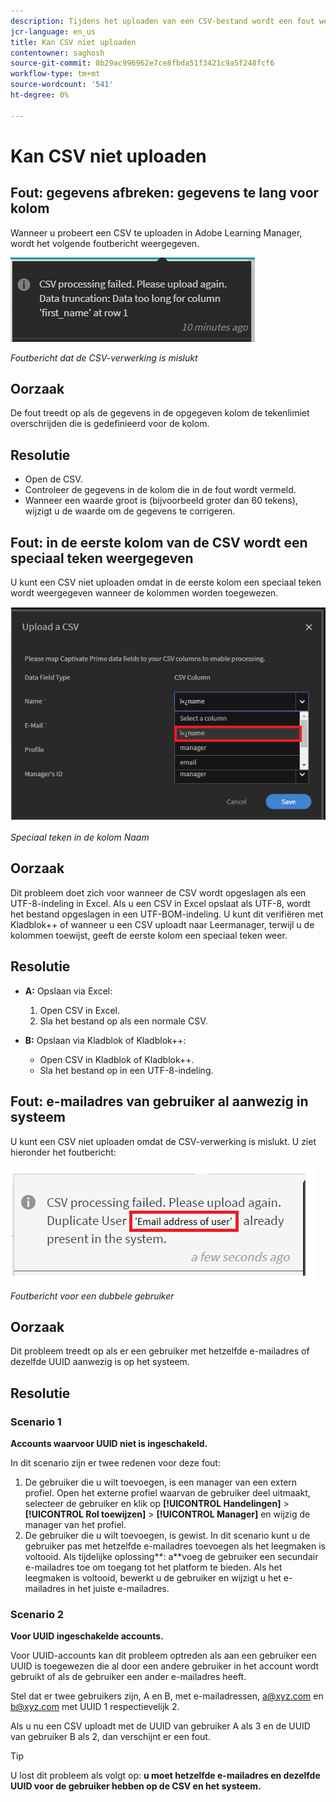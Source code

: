 ```yaml
---
description: Tijdens het uploaden van een CSV-bestand wordt een fout weergegeven. Lees verder om het probleem op te lossen.
jcr-language: en_us
title: Kan CSV niet uploaden
contentowner: saghosh
source-git-commit: 8b29ac996962e7ce8fbda51f3421c9a5f248fcf6
workflow-type: tm+mt
source-wordcount: '541'
ht-degree: 0%

---
```




# Kan CSV niet uploaden

## Fout: gegevens afbreken: gegevens te lang voor kolom

Wanneer u probeert een CSV te uploaden in Adobe Learning Manager, wordt het volgende foutbericht weergegeven.

![](assets/csv-upload-failed.png)

*Foutbericht dat de CSV-verwerking is mislukt*

## Oorzaak

De fout treedt op als de gegevens in de opgegeven kolom de tekenlimiet overschrijden die is gedefinieerd voor de kolom.

## Resolutie

* Open de CSV.
* Controleer de gegevens in de kolom die in de fout wordt vermeld.
* Wanneer een waarde groot is (bijvoorbeeld groter dan 60 tekens), wijzigt u de waarde om de gegevens te corrigeren.

## Fout: in de eerste kolom van de CSV wordt een speciaal teken weergegeven

U kunt een CSV niet uploaden omdat in de eerste kolom een speciaal teken wordt weergegeven wanneer de kolommen worden toegewezen.

![](assets/csv-2.png)

*Speciaal teken in de kolom Naam*

## Oorzaak

Dit probleem doet zich voor wanneer de CSV wordt opgeslagen als een UTF-8-indeling in Excel. Als u een CSV in Excel opslaat als UTF-8, wordt het bestand opgeslagen in een UTF-BOM-indeling. U kunt dit verifiëren met Kladblok++ of wanneer u een CSV uploadt naar Leermanager, terwijl u de kolommen toewijst, geeft de eerste kolom een speciaal teken weer.

## Resolutie

* **A:** Opslaan via Excel:

   1. Open CSV in Excel.
   1. Sla het bestand op als een normale CSV.

* **B:** Opslaan via Kladblok of Kladblok++:

   * Open CSV in Kladblok of Kladblok++.
   * Sla het bestand op in een UTF-8-indeling.

## Fout: e-mailadres van gebruiker al aanwezig in systeem

U kunt een CSV niet uploaden omdat de CSV-verwerking is mislukt. U ziet hieronder het foutbericht:

![](assets/csv-3.png)

*Foutbericht voor een dubbele gebruiker*

## Oorzaak

Dit probleem treedt op als er een gebruiker met hetzelfde e-mailadres of dezelfde UUID aanwezig is op het systeem.

## Resolutie

### Scenario 1

**Accounts waarvoor UUID niet is ingeschakeld.**

In dit scenario zijn er twee redenen voor deze fout:

1. De gebruiker die u wilt toevoegen, is een manager van een extern profiel. Open het externe profiel waarvan de gebruiker deel uitmaakt, selecteer de gebruiker en klik op **[!UICONTROL Handelingen]** > **[!UICONTROL Rol toewijzen]** > **[!UICONTROL Manager]** en wijzig de manager van het profiel.
1. De gebruiker die u wilt toevoegen, is gewist. In dit scenario kunt u de gebruiker pas met hetzelfde e-mailadres toevoegen als het leegmaken is voltooid. Als tijdelijke oplossing**: a**voeg de gebruiker een secundair e-mailadres toe om toegang tot het platform te bieden. Als het leegmaken is voltooid, bewerkt u de gebruiker en wijzigt u het e-mailadres in het juiste e-mailadres.

### Scenario 2

**Voor UUID ingeschakelde accounts.**

Voor UUID-accounts kan dit probleem optreden als aan een gebruiker een UUID is toegewezen die al door een andere gebruiker in het account wordt gebruikt of als de gebruiker een ander e-mailadres heeft.

Stel dat er twee gebruikers zijn, A en B, met e-mailadressen,  <a@xyz.com> en <b@xyz.com> met UUID 1 respectievelijk 2.

Als u nu een CSV uploadt met de UUID van gebruiker A als 3 en de UUID van gebruiker B als 2, dan verschijnt er een fout.

>[!TIP]
>
>U lost dit probleem als volgt op: **u moet hetzelfde e-mailadres en dezelfde UUID voor de gebruiker hebben op de CSV en het systeem.**

